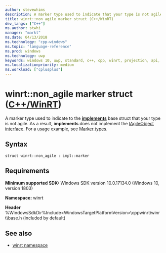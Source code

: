 ```yaml
---
author: stevewhims
description: A marker type used to indicate that your type is not agile, and consequently does not implement the IAgileObject interface.
title: winrt::non_agile marker struct (C++/WinRT)
dev_langs: ["C++"]
ms.author: stwhi
manager: "markl"
ms.date: 04/13/2018
ms.technology: "cpp-windows"
ms.topic: "language-reference"
ms.prod: windows
ms.technology: uwp
keywords: windows 10, uwp, standard, c++, cpp, winrt, projection, api, reference, marker, type
ms.localizationpriority: medium
ms.workload: ["cplusplus"]
---
```


# winrt::non_agile marker struct ([C++/WinRT](/windows/uwp/cpp-and-winrt-apis/intro-to-using-cpp-with-winrt))
A marker type used to indicate to the [**implements**](implements.md) base struct that your type is not agile. As a result, **implements** does not implement the [IAgileObject interface](https://msdn.microsoft.com/library/windows/desktop/hh802476). For a usage example, see [Marker types](implements.md#marker-types).

## Syntax
```cppwinrt
struct winrt::non_agile : impl::marker
```

## Requirements
**Minimum supported SDK:** Windows SDK version 10.0.17134.0 (Windows 10, version 1803)

**Namespace:** winrt

**Header** %WindowsSdkDir%Include\<WindowsTargetPlatformVersion>\cppwinrt\winrt\base.h (included by default)

## See also 
* [winrt namespace](winrt.md)
